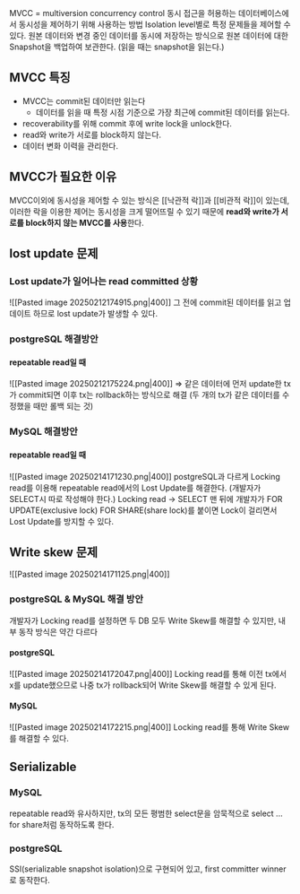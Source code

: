 MVCC = multiversion concurrency control
동시 접근을 허용하는 데이터베이스에서 동시성을 제어하기 위해 사용하는 방법
Isolation level별로 특정 문제들을 제어할 수 있다.
원본 데이터와 변경 중인 데이터를 동시에 저장하는 방식으로 원본 데이터에 대한 Snapshot을 백업하여 보관한다. (읽을 때는 snapshot을 읽는다.)
## MVCC 특징
- MVCC는 commit된 데이터만 읽는다 
	- 데이터를 읽을 때 특정 시점 기준으로 가장 최근에 commit된 데이터를 읽는다.
- recoverability를 위해 commit 후에 write lock을 unlock한다.
- read와 write가 서로를 block하지 않는다.
- 데이터 변화 이력을 관리한다.
## MVCC가 필요한 이유
MVCC이외에 동시성을 제어할 수 있는 방식은 [[낙관적 락]]과 [[비관적 락]]이 있는데, 이러한 락을 이용한 제어는 동시성을 크게 떨어뜨릴 수 있기 때문에 **read와 write가 서로를 block하지 않는 MVCC를 사용**한다.
## lost update 문제
### Lost update가 일어나는 read committed 상황
![[Pasted image 20250212174915.png|400]]
그 전에 commit된 데이터를 읽고 업데이트 하므로 lost update가 발생할 수 있다.
### postgreSQL 해결방안
#### repeatable read일 때
![[Pasted image 20250212175224.png|400]]
=> 같은 데이터에 먼저 update한 tx가 commit되면 이후 tx는 rollback하는 방식으로 해결 (두 개의 tx가 같은 데이터를 수정했을 때만 롤백 되는 것)
### MySQL 해결방안
#### repeatable read일 때
![[Pasted image 20250214171230.png|400]]
postgreSQL과 다르게 Locking read를 이용해 repeatable read에서의 Lost Update를 해결한다. (개발자가 SELECT시 따로 작성해야 한다.)
Locking read -> SELECT 맨 뒤에 개발자가 FOR UPDATE(exclusive lock) FOR SHARE(share lock)를 붙이면 Lock이 걸리면서 Lost Update를 방지할 수 있다.
## Write skew 문제
![[Pasted image 20250214171125.png|400]]
### postgreSQL & MySQL 해결 방안
개발자가 Locking read를 설정하면 두 DB 모두 Write Skew를 해결할 수 있지만, 내부 동작 방식은 약간 다르다
#### postgreSQL
![[Pasted image 20250214172047.png|400]]
Locking read를 통해 이전 tx에서 x를 update했으므로 나중 tx가 rollback되어 Write Skew를 해결할 수 있게 된다.
#### MySQL
![[Pasted image 20250214172215.png|400]]
Locking read를 통해 Write Skew를 해결할 수 있다.

## Serializable
### MySQL
repeatable read와 유사하지만, tx의 모든 평범한 select문을 암묵적으로 select ... for share처럼 동작하도록 한다.
### postgreSQL
SSI(serializable snapshot isolation)으로 구현되어 있고, first committer winner로 동작한다.